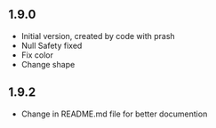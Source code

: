 ## 1.9.0
- Initial version, created by code with prash
- Null Safety fixed
- Fix color
- Change shape

## 1.9.2
- Change in README.md file for better documention